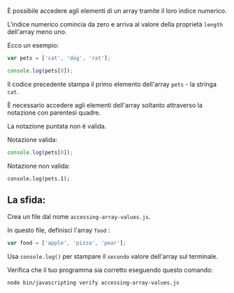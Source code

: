 È possibile accedere agli elementi di un array tramite il loro indice numerico.

L'indice numerico comincia da zero e arriva al valore della proprietà `length` dell'array meno uno.

Ecco un esempio:


```js
var pets = ['cat', 'dog', 'rat'];

console.log(pets[0]);
```

Il codice precedente stampa il primo elemento dell'array `pets` - la stringa `cat`.

È necessario accedere agli elementi dell'array soltanto attraverso la notazione con parentesi quadre.

La notazione puntata non è valida.

Notazione valida:

```js
console.log(pets[0]);
```

Notazione non valida:
```
console.log(pets.1);
```

## La sfida:

Crea un file dal nome `accessing-array-values.js`.

In questo file, definisci l'array `food` :
```js
var food = ['apple', 'pizza', 'pear'];
```


Usa `console.log()` per stampare il `secondo` valore dell'array sul terminale.

Verifica che il tuo programma sia corretto eseguendo questo comando:

```bash
node bin/javascripting verify accessing-array-values.js
```
